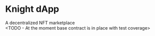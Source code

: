 # Knight dApp

A decentralized NFT marketplace<br />
<TODO - At the moment base contract is in place with test coverage>
